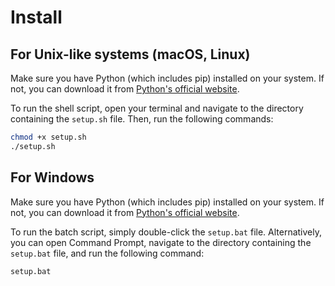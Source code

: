 # Install

## For Unix-like systems (macOS, Linux)

Make sure you have Python (which includes pip) installed on your system. If not, you can download it from [Python's official website](https://www.python.org/).

To run the shell script, open your terminal and navigate to the directory containing the `setup.sh` file. Then, run the following commands:

```bash
chmod +x setup.sh
./setup.sh
```

## For Windows

Make sure you have Python (which includes pip) installed on your system. If not, you can download it from [Python's official website](https://www.python.org/).

To run the batch script, simply double-click the `setup.bat` file. Alternatively, you can open Command Prompt, navigate to the directory containing the `setup.bat` file, and run the following command:

```bash
setup.bat
```
